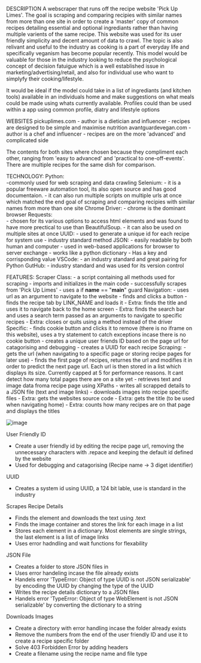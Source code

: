 DESCRIPTION
A webscraper that runs off the recipe website 'Pick Up Limes'. The goal is scraping and comparing recipies with similar names from more than one site in order to create a 'master' copy of common recipes detailing essential and optional ingrediants rather than having multiple varients of the same recipe. This website was used for its user friendly simplicity and decent amount of data to crawl. The topic is also relivant and useful to the industry as cooking is a part of everyday life and specifically veganism has become popular recently. This model would be valuable for those in the industry looking to reduce the psychological concept of decision fatuigue which is a well established issue in marketing/advertising/retail, and also for individual use who want to simplyfy their cooking/lifestyle.

It would be ideal if the model could take in a list of ingrediants (and kitchen tools) available in an individuals home and make suggestions on what meals could be made using whats currently available. Profiles could than be used within a app using common profile, diatry and lifestyle options

WEBSITES
pickuplimes.com 
    - author is a dietician and influencer
    - recipes are designed to be simple and maximise nutrition
avantguardevegan.com 
    - author is a chef and influencer
    - recipes are on the more 'advanced' and complicated side

The contents for both sites where chosen because they compliment each other, ranging from 'easy to advanced' and 'practical to one-off-events'. There are multiple recipes for the same dish for comparison.

TECHNOLOGY: 
Python:        
    -commonly used for web scraping and data crawling
Selenium:
    - it is a popular freeware automation tool, its also open source and has good documentaion.
    - it can also run multiple scripts on multiple urls at once which matched the end goal of scraping and comparing recipies with similar names from more than one site
Chrome Driver:
    - chrome is the dominant browser
Requests:       
    - chosen for its various options to access html elements and was found to have more prectical to use than BeautifulSoup. 
    - it can also be used on multiple sites at once
UUID:
    - used to generate a unique id for each recipe for system use
    - industry standard method
JSON:
    - easily readable by both human and computer
    - used in web-based applications for browser to server exchange
    - works like a python dictionary
    - Has a key and corrisponding value
VSCode:
    - an industry standard and great pairing for Python
GutHub:
    - industry standard and was used for its version control

FEATURES:
Scraper Class:
    - a script containing all methods used for scraping
    - imports and initializes in the main code
    - successfully scrapes from 'Pick Up Limes'
    - uses a if __name__ == "__main__" guard
Navigation:
    - uses url as an argument to navigate to the website
    - finds and clicks a button
    - finds the recipe tab by LINK_NAME and loads it
    - Extra: finds the title and uses it to navigate back to the home screen
    - Extra: finds the search bar and uses a search term passed as an arguments to navigate to specific recipes
    - Extra: closes or quits using a method instead of the driver
Specific: 
    - finds cookie button and clicks it to remove (there is no iframe on this website), uses a try statement to catch exceptions incase there is no cookie button
    - creates a unique user friends ID based on the page url for catagorising and debugging
    - creates a UUID for each recipe
Scraping:
    - gets the url (when navigating to a specific page or storing recipe pages for later use)
    - finds the first page of recipes, returnes the url and modifies it in order to predict the next page url. Each url is then stored in a list which displays its size. Currently capped at 5 for performance reasons. It cant detect how many total pages there are on a site yet
    - retrieves text and image data froma recipe page using XPaths
    - writes all scrapped details to a JSON file (text and image links)
    - downloads images into recipe specific files
    - Extra: gets the websites source code
    - Extra: gets the title (to be used when navigating home)
    - Extra: counts how many recipes are on that page and displays the titles

![image](https://user-images.githubusercontent.com/100158073/165974032-499039e8-4c97-48a0-bed5-ba5bd6aca19e.png)

User Friendly ID
- Create a user friendly id by editing the recipe page url, removing the unnecessary characters with .repace and keeping the default id defined by the website 
- Used for debugging and catagorising
(Recipe name -> 3 diget identifier)

UUID
- Creates a system id using UUID, a 124 bit lable, use is standard in the industry

Scrapes Recipe Details
- Finds the element and downloads the text using .text
- Finds the image container and stores the link for each image in a list
- Stores each element in a dictionary. Most elements are single strings, the last element is a list of image links
- Uses error hadndling and wait functions for flexability

JSON File
- Creates a folder to store JSON files in
- Uses error handeling incase the file already exists
- Handels error 'TypeError: Object of type UUID is not JSON serializable' by encoding the UUID by changing the type of the UUID
- Writes the recipe details dictionary to a JSON files
- Handels error 'TypeError: Object of type WebElement is not JSON serializable' by converting the dictionary to a string

Downloads Images
- Create a directory with error handling incase the folder already exists
- Remove the numbers from the end of the user friendly ID and use it to create a recipe specific folder
- Solve 403 Forbidden Error by adding headers
- Create a filename using the recipe name and file type
